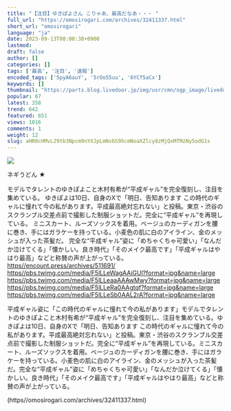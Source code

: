 ```yaml
---
title: "【注目】ゆきぽよさん こりゃあ、最高だなあ・・・ "
full_url: "https://omosirogari.com/archives/32411337.html"
short_url: "omosirogari"
language: "ja"
date: 2023-09-13T08:00:38+0900
lastmod: 
draft: false
author: []
categories: []
tags: ['最高', '注目', '速報']
encoded_tags: ['5pyA6auY', '5rOo55uu', '6YCf5aCx']
keywords: []
thumbnail: "https://parts.blog.livedoor.jp/img/usr/cmn/ogp_image/livedoor.png"
popular: 67
latest: 358
trend: 642
featured: 651
views: 1016
comments: 1
weight: 12
slug: aHR0cHMvL29tb3Npcm9nYXJpLmNvbS9hcmNoaXZlcy8zMjQxMTMzNy5odG1s
---
```


![](https://parts.blog.livedoor.jp/img/usr/cmn/ogp_image/livedoor.png)

<div><p>ネギうどん ★ </p> モデルでタレントのゆきぽよこと木村有希が“平成ギャル”を完全復刻し、注目を集めている。 ゆきぽよは10日、自身のXで「明日、告知あります この時代のギャルに憧れて今の私があります。平成最高絶対忘れない」と投稿。東京・渋谷のスクランブル交差点前で撮影した制服ショットだ。完全に“平成ギャル”を再現している。 ミニスカート、ルーズソックスを着用。ベージュのカーディガンを腰に巻き、手にはガラケーを持っている。小麦色の肌に白のアイライン、金のメッシュが入った茶髪だ。 完全な“平成ギャル”姿に「めちゃくちゃ可愛い」「なんだか泣けてくる」「懐かしい。良き時代」「そのメイク最高です」「平成ギャルはやはり最高」などと称賛の声が上がっている。 <a target='_blank' href='https//encount.press/archives/511691/'>https//encount.press/archives/511691/</a> <a target='_blank' href='https//pbs.twimg.com/media/F5lLLeWagAAiGUl?format=jpg&name=large'>https//pbs.twimg.com/media/F5lLLeWagAAiGUl?format=jpg&name=large</a> <a target='_blank' href='https//pbs.twimg.com/media/F5lLLeaaAAAwMwy?format=jpg&name=large'>https//pbs.twimg.com/media/F5lLLeaaAAAwMwy?format=jpg&name=large</a> <a target='_blank' href='https//pbs.twimg.com/media/F5lLLeRa0AAgtqf?format=jpg&name=large'>https//pbs.twimg.com/media/F5lLLeRa0AAgtqf?format=jpg&name=large</a> <a target='_blank' href='https//pbs.twimg.com/media/F5lLLeSb0AAL2rA?format=jpg&name=large'>https//pbs.twimg.com/media/F5lLLeSb0AAL2rA?format=jpg&name=large</a> <p>平成ギャル姿に「この時代のギャルに憧れて今の私があります」モデルでタレントのゆきぽよこと木村有希が“平成ギャル”を完全復刻し、注目を集めている。ゆきぽよは10日、自身のXで「明日、告知あります この時代のギャルに憧れて今の私があります。平成最高絶対忘れない」と投稿。東京・渋谷のスクランブル交差点前で撮影した制服ショットだ。完全に“平成ギャル”を再現している。ミニスカート、ルーズソックスを着用。ベージュのカーディガンを腰に巻き、手にはガラケーを持っている。小麦色の肌に白のアイライン、金のメッシュが入った茶髪だ。完全な“平成ギャル”姿に「めちゃくちゃ可愛い」「なんだか泣けてくる」「懐かしい。良き時代」「そのメイク最高です」「平成ギャルはやはり最高」などと称賛の声が上がっている。</p></div>

(https//omosirogari.com/archives/32411337.html)
